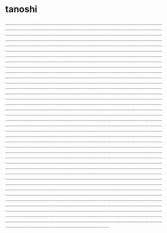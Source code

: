 # tanoshi
..........................................................................................................................................................................................................................................................................................................................................................................................................................................................................................................................................................................................................................................................................................................................................................................................................................................................................................................................................................................................................................................................................................................................................................................................................................................................................................................................................................................................................................................................................................................................................................................................................................................................................................................................................................................................................................................................................................................................................................................................................................................................................................................................................................................................................................................................................................................................................................................................................................................................................................................................................................................................................................................................................................................................................................................................................................................................................................................................................................................................................................................................................................................................................................................................................................................................................................................................................................................................................................................................................................................................................................................................................................................................................................................................................................................................................................................................................................................................................................................................................................................................................................................................................................................................................................................................................................................................................................................................................................................................................................................................................................................................................................................................................................................................................................................................................................................................................................................................................................................................